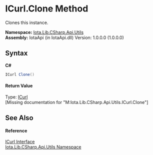 # ICurl.Clone Method 
 

Clones this instance.

**Namespace:**&nbsp;<a href="N_Iota_Lib_CSharp_Api_Utils">Iota.Lib.CSharp.Api.Utils</a><br />**Assembly:**&nbsp;IotaApi (in IotaApi.dll) Version: 1.0.0.0 (1.0.0.0)

## Syntax

**C#**<br />
``` C#
ICurl Clone()
```


#### Return Value
Type: <a href="T_Iota_Lib_CSharp_Api_Utils_ICurl">ICurl</a><br />\[Missing <returns> documentation for "M:Iota.Lib.CSharp.Api.Utils.ICurl.Clone"\]

## See Also


#### Reference
<a href="T_Iota_Lib_CSharp_Api_Utils_ICurl">ICurl Interface</a><br /><a href="N_Iota_Lib_CSharp_Api_Utils">Iota.Lib.CSharp.Api.Utils Namespace</a><br />